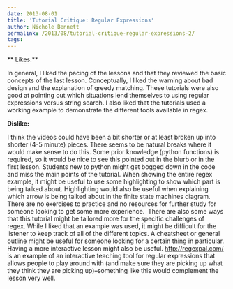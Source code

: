 ```yaml
---
date: 2013-08-01
title: 'Tutorial Critique: Regular Expressions'
author: Nichole Bennett
permalink: /2013/08/tutorial-critique-regular-expressions-2/
tags:
---
```

** Likes:**

In general, I liked the pacing of the lessons and that they reviewed the basic concepts of the last lesson. Conceptually, I liked the warning about bad design and the explanation of greedy matching. These tutorials were also good at pointing out which situations lend themselves to using regular expressions versus string search. I also liked that the tutorials used a working example to demonstrate the different tools available in regex.

**Dislike:**

I think the videos could have been a bit shorter or at least broken up into shorter (4-5 minute) pieces. There seems to be natural breaks where it would make sense to do this. Some prior knowledge (python functions) is required, so it would be nice to see this pointed out in the blurb or in the first lesson. Students new to python might get bogged down in the code and miss the main points of the tutorial. When showing the entire regex example, it might be useful to use some highlighting to show which part is being talked about. Highlighting would also be useful when explaining which arrow is being talked about in the finite state machines diagram. There are no exercises to practice and no resources for further study for someone looking to get some more experience.  There are also some ways that this tutorial might be tailored more for the specific challenges of regex. While I liked that an example was used, it might be difficult for the listener to keep track of all of the different topics. A cheatsheet or general outline might be useful for someone looking for a certain thing in particular. Having a more interactive lesson might also be useful. http://regexpal.com/ is an example of an interactive teaching tool for regular expressions that allows people to play around with (and make sure they are picking up what they think they are picking up)&#8211;something like this would complement the lesson very well.

